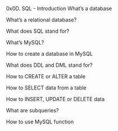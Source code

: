 0x0D. SQL - Introduction What’s a database

What’s a relational database?

What does SQL stand for?

What’s MySQL?

How to create a database in MySQL

What does DDL and DML stand for?

How to CREATE or ALTER a table

How to SELECT data from a table

How to INSERT, UPDATE or DELETE data

What are subqueries?

How to use MySQL function